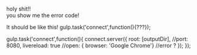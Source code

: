 holy shit!!  
you show me the error code!

It should be like this!
gulp.task('connect',function(){???});

gulp.task('connect',function(){
  connect.server({
  root: [outputDir],
  //port: 8080,
     livereload: true
  //open: { browser: 'Google Chrome'}
  //error ?
  });
 });
